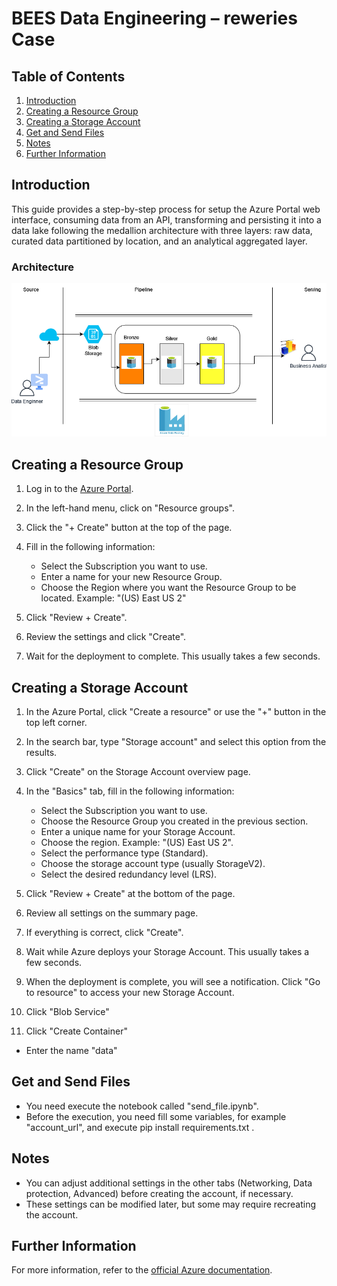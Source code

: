 # BEES Data Engineering – reweries Case
 
## Table of Contents 
 
1. [Introduction](#introduction) 
2. [Creating a Resource Group](#creating-a-resource-group)
3. [Creating a Storage Account](#creating-a-storage-account) 
4. [Get and Send Files](#get-and-send-files) 
5. [Notes](#notes) 
6. [Further Information](#further-information) 
 
## Introduction 
 
This guide provides a step-by-step process for setup  the Azure Portal web interface,  consuming data from an API,  transforming and persisting it
into a data lake following the medallion architecture with three layers: raw data, curated data
partitioned by location, and an analytical aggregated layer. 

###  Architecture


<img src="https://github.com/cristianomoliveira/Breweries-_data_engineering/blob/main/src/architecture.png" alt="Architecture">

## Creating a Resource Group 
 
1. Log in to the [Azure Portal](https://portal.azure.com). 
 
2. In the left-hand menu, click on "Resource groups". 
 
3. Click the "+ Create" button at the top of the page. 
 
4. Fill in the following information: 
   - Select the Subscription you want to use. 
   - Enter a name for your new Resource Group. 
   - Choose the Region where you want the Resource Group to be located. Example: "(US) East US 2"
 
5. Click "Review + Create". 
 
6. Review the settings and click "Create". 
 
7. Wait for the deployment to complete. This usually takes a few seconds. 
 
## Creating a Storage Account 
 
1. In the Azure Portal, click "Create a resource" or use the "+" button in the top left corner. 
 
2. In the search bar, type "Storage account" and select this option from the results. 
 
3. Click "Create" on the Storage Account overview page. 
 
4. In the "Basics" tab, fill in the following information: 
   - Select the Subscription you want to use. 
   - Choose the Resource Group you created in the previous section. 
   - Enter a unique name for your Storage Account. 
   - Choose the region. Example: "(US) East US 2". 
   - Select the performance type (Standard). 
   - Choose the storage account type (usually StorageV2). 
   - Select the desired redundancy level (LRS). 
 
5. Click "Review + Create" at the bottom of the page. 
 
6. Review all settings on the summary page. 
 
7. If everything is correct, click "Create". 
 
8. Wait while Azure deploys your Storage Account. This usually takes a few seconds. 
 
9. When the deployment is complete, you will see a notification. Click "Go to resource" to access your new Storage Account. 

10. Click "Blob Service"

11. Click "Create Container"
- Enter the name "data"


## Get and Send Files 
 
- You need execute the notebook called "send_file.ipynb". 
- Before the execution, you need fill some variables, for example "account_url", and execute pip install requirements.txt .
 
## Notes 
 
- You can adjust additional settings in the other tabs (Networking, Data protection, Advanced) before creating the account, if necessary. 
- These settings can be modified later, but some may require recreating the account. 
 
## Further Information 
 
For more information, refer to the [official Azure documentation](https://docs.microsoft.com/en-us/azure/storage/common/storage-account-create). 
